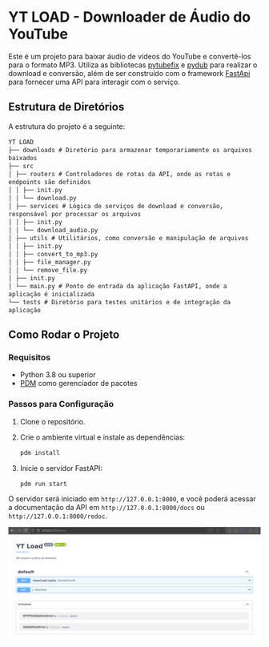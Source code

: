 # YT LOAD - Downloader de Áudio do YouTube

Este é um projeto para baixar áudio de vídeos do YouTube e convertê-los para o formato MP3. Utiliza as bibliotecas [pytubefix](https://pypi.org/project/pytubefix/) e [pydub](https://pydub.com/) para realizar o download e conversão, além de ser construído com o framework [FastApi](https://fastapi.tiangolo.com/) para fornecer uma API para interagir com o serviço.

## Estrutura de Diretórios

A estrutura do projeto é a seguinte:

```
YT LOAD
├── downloads # Diretório para armazenar temporariamente os arquivos baixados
├── src
│ ├── routers # Controladores de rotas da API, onde as rotas e endpoints são definidos
│ │ ├── init.py
│ │ └── download.py
│ ├── services # Lógica de serviços de download e conversão, responsável por processar os arquivos
│ │ ├── init.py
│ │ └── download_audio.py
│ ├── utils # Utilitários, como conversão e manipulação de arquivos
│ │ ├── init.py
│ │ ├── convert_to_mp3.py
│ │ ├── file_manager.py
│ │ └── remove_file.py
│ ├── init.py
│ └── main.py # Ponto de entrada da aplicação FastAPI, onde a aplicação é inicializada
└── tests # Diretório para testes unitários e de integração da aplicação
```

## Como Rodar o Projeto

### Requisitos

- Python 3.8 ou superior
- [PDM](https://pdm.fming.dev/) como gerenciador de pacotes

### Passos para Configuração

1. Clone o repositório.

2. Crie o ambiente virtual e instale as dependências:

   ```bash
   pdm install
   ```

3. Inicie o servidor FastAPI:

   ```bash
   pdm run start
   ```

O servidor será iniciado em `http://127.0.0.1:8000`, e você poderá acessar a documentação da API em `http://127.0.0.1:8000/docs` ou `http://127.0.0.1:8000/redoc`.

![docs](image.png)
